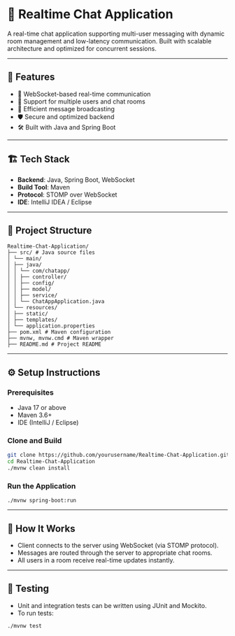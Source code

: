 # 💬 Realtime Chat Application

A real-time chat application supporting multi-user messaging with dynamic room management and low-latency communication. Built with scalable architecture and optimized for concurrent sessions.

---

## 🚀 Features

- 🔗 WebSocket-based real-time communication
- 👥 Support for multiple users and chat rooms
- 🧠 Efficient message broadcasting
- 🛡️ Secure and optimized backend
- 🛠️ Built with Java and Spring Boot

---

## 🏗️ Tech Stack

- **Backend**: Java, Spring Boot, WebSocket
- **Build Tool**: Maven
- **Protocol**: STOMP over WebSocket
- **IDE**: IntelliJ IDEA / Eclipse

---

## 📁 Project Structure

```
Realtime-Chat-Application/
├── src/ # Java source files
│ └── main/
│ ├── java/
│ │ └── com/chatapp/
│ │ ├── controller/
│ │ ├── config/
│ │ ├── model/
│ │ ├── service/
│ │ └── ChatAppApplication.java
│ └── resources/
│ ├── static/
│ ├── templates/
│ └── application.properties
├── pom.xml # Maven configuration
├── mvnw, mvnw.cmd # Maven wrapper
├── README.md # Project README
```

---

## ⚙️ Setup Instructions

### Prerequisites

- Java 17 or above
- Maven 3.6+
- IDE (IntelliJ / Eclipse)

### Clone and Build

```bash
git clone https://github.com/yourusername/Realtime-Chat-Application.git
cd Realtime-Chat-Application
./mvnw clean install
```

### Run the Application

```
./mvnw spring-boot:run
```

---

## 📡 How It Works

- Client connects to the server using WebSocket (via STOMP protocol).
- Messages are routed through the server to appropriate chat rooms.
- All users in a room receive real-time updates instantly.

---

## 🧪 Testing

- Unit and integration tests can be written using JUnit and Mockito.
- To run tests:
```
./mvnw test
```
